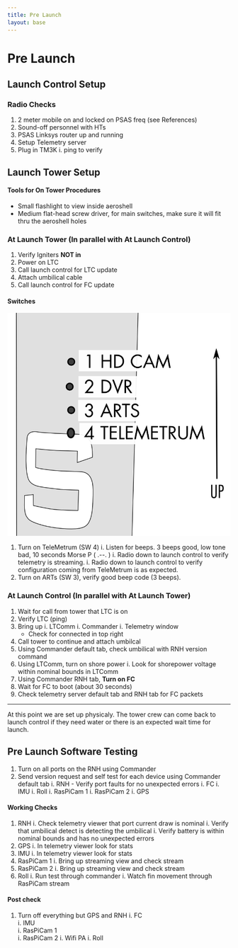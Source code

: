 ```yaml
---
title: Pre Launch
layout: base
---
```


# Pre Launch

## Launch Control Setup

### Radio Checks

 1. 2 meter mobile on and locked on PSAS freq (see References)
 1. Sound-off personnel with HTs
 1. PSAS Linksys router up and running
 1. Setup Telemetry server
 1. Plug in TM3K
    i. ping to verify


## Launch Tower Setup

#### Tools for On Tower Procedures

 - Small flashlight to view inside aeroshell
 - Medium flat-head screw driver, for main switches, make sure it will fit thru the aeroshell holes

### At Launch Tower  (In parallel  with At Launch Control)
 1. Verify Igniters **NOT in**
 1. Power on LTC 
 1. Call launch control for LTC update
 1. Attach umbilical cable
 1. Call launch control for FC update

#### Switches

![Payload module switch layout](diagrams/switches.png)

1. Turn on TeleMetrum (SW 4)
    i. Listen for beeps. 3 beeps good, low tone bad, 10 seconds Morse P ( .--. )
    i. Radio down to launch control to verify telemetry is streaming.
    i. Radio down to launch control to verify configuration coming from TeleMetrum is as expected.
1. Turn on ARTs (SW 3), verify good beep code (3 beeps).

### At Launch Control (In parallel with At Launch Tower)

 1. Wait for call from tower that LTC is on
 1. Verify LTC (ping)
 1. Bring up
    i. LTComm
    i. Commander
    i. Telemetry window
       - Check for connected in top right
 1. Call tower to continue and attach umbilcal
 1. Using Commander default tab, check umbilical with RNH version command
 1. Using LTComm, turn on shore power
      i. Look for shorepower voltage within nominal bounds in LTComm
 1. Using Commander RNH tab, **Turn on FC**
 1. Wait for FC to boot (about 30 seconds)
 1. Check telemetry server default tab and RNH tab for FC packets

-----------------------------------------------------------


At this point we are set up physicaly. The tower crew can come back to launch control if they need water or there is an expected wait time for launch.

## Pre Launch Software Testing

 1. Turn on all ports on the RNH using Commander
 1. Send version request and self test for each device using Commander default tab
    i. RNH
        -  Verify port faults for no unexpected errors
    i. FC
    i. IMU
    i. Roll
    i. RasPiCam 1
    i. RasPiCam 2
    i. GPS

#### Working Checks

 1. RNH
    i. Check telemetry viewer that port current draw is nominal
    i. Verify that umbilical detect is detecting the umbilical
    i. Verify battery is within nominal bounds and has no unexpected errors
 1. GPS
    i. In telemetry viewer look for stats
 1. IMU
    i. In telemetry viewer look for stats
 1. RasPiCam 1
    i. Bring up streaming view and check stream
 1. RasPiCam 2
    i. Bring up streaming view and check stream
 1. Roll
    i. Run test through commander
    i. Watch fin movement through RasPiCam stream

#### Post check

 1. Turn off everything but GPS and RNH
    i. FC     
    i. IMU     
    i. RasPiCam 1     
    i. RasPiCam 2
    i. Wifi PA
    i. Roll


